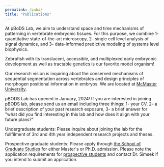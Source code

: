 ```yaml
---
permalink: /pubs/
title: "Publications"
---
```


At pBoDS Lab, we aim to understand space and time mechanisms of patterning in vertebrate embryonic tissues. For this purpose, we combine 1- quantitative state-of-the-art microscopy, 2- single cell level analysis of signal dynamics, and 3- data-informed predictive modeling of systems level biophysics.

Zebrafish with its translucent, accessible, and multiplexed early embryonic development as well as tractable genetics is our favorite model organism!

Our research vision is inquiring about the conserved mechanisms of sequential segmentation across vertebrates and design principles of morphogen positional information in embryos. We are located at <a href="http://biology.mcmaster.ca" target="_blank">McMaster University</a>.

pBODS Lab has opened in January, 2024!
			If you are interested in joining pBODS lab, please send us an email including three things:
			1- your CV,
			2- a brief description of your past research exposure,
			3- a brief answer for "what did you find interesting in this lab and how does it align with your future plans?"
   
Undergraduate students:
Please inquire about joining the lab for the fullfilment of 3rd and 4th year independent research projects and theses.
        
Prospective graduate students:
Please apply through <u><a href="https://gs.mcmaster.ca" target="_blank">the School of Graduate Studies</a></u> for either Master's or Ph.D. admission. Please note the application requirements for <u><a href="https://biology.mcmaster.ca/graduate/prospective-students/" target="_blank">prospective students</a></u> and contact Dr. Simsek if you intend to submit an application.
							
